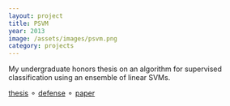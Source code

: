 ```yaml
---
layout: project
title: PSVM
year: 2013
image: /assets/images/psvm.png
category: projects
---
```

My undergraduate honors thesis on an algorithm for supervised classification using an ensemble of linear SVMs.

[thesis](/assets/files/thesis2013.pdf) &#9900; [defense](/assets/files/defense2013.pdf) &#9900; [paper](/assets/files/ecml2013.pdf)